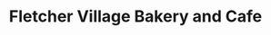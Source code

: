 ---
title: "Fletcher Village Bakery and Cafe"
url: /fletcher/fletcher-village-bakery-and-cafe/
shop: bakery
---